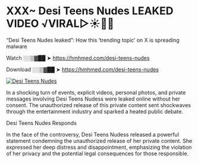 # XXX~ Desi Teens Nudes LEAKED VIDEO ️√VIRAL▷☀️👄💥

“Desi Teens Nudes leaked”: How this ‘trending topic’ on X is spreading malware

Watch ░░▒▓██ ➤ https://hmhmed.com/desi-teens-nudes

Download ░░▒▓██ ➤ https://hmhmed.com/desi-teens-nudes

[![Desi Teens Nudes](https://i.imgur.com/dJHk4Zq.gif)](https://hmhmed.com/desi-teens-nudes)

In a shocking turn of events, explicit videos, personal photos, and private messages involving Desi Teens Nudess were leaked online without her consent. The unauthorized release of this private content sent shockwaves through the entertainment industry and sparked a heated public debate.

Desi Teens Nudes Responds

In the face of the controversy, Desi Teens Nudess released a powerful statement condemning the unauthorized release of her private content. She expressed her deep distress and disappointment, emphasizing the violation of her privacy and the potential legal consequences for those responsible.